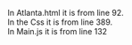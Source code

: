 In Atlanta.html it is from line 92.  
In the Css it is from line 389.  
In Main.js it is from line 132
